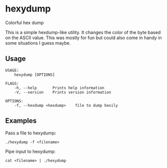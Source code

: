 # hexydump
Colorful hex dump

This is a simple hexdump-like utility. It changes the color of the byte based on the ASCII value. This was mostly for fun but could also come in handy in some situations I guess maybe.

## Usage
```
USAGE:
    hexydump [OPTIONS]

FLAGS:
    -h, --help       Prints help information
    -V, --version    Prints version information

OPTIONS:
    -f, --hexdump <hexdump>    file to dump hexily
```

## Examples

Pass a file to hexydump:
```
./hexydump -f <filename>
```

Pipe input to hexydump:
```
cat <filename> | ./hexydump
```

